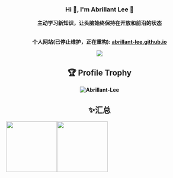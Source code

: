 <h3 align="center">Hi 👋, I'm Abrillant Lee 🚀</h3>

<div align="center">
<b>主动学习新知识，让头脑始终保持在开放和前沿的状态<br><br>

个人网站(已停止维护，正在重构): [abrillant-lee.github.io](https://abrillant-lee.github.io)<br>
</div>
<div align="center">
  <div>
    <a href="https://blog.sunguoqi.com/">
      <img src="https://readme-typing-svg.demolab.com?font=Fira+Code&pause=1000&width=435&lines=Shy&ensp;yet&ensp;fearless,&ensp;senior&ensp;yet&ensp;persisten"&center=true&size=27" />
    </a>
  </div>
</div>
<div align="center">

## 🏆 Profile Trophy

<p align="center">
    <img src="https://github-profile-trophy.vercel.app/?username=Abrillant-Lee&title=Stars,Followers,MultiLanguage,Commits,Issues&margin-w=15&margin-h=15" alt="Abrillant-Lee" />
</p>

## ✨汇总

</div>

 <img align="" height="137px" src="https://github-readme-stats.vercel.app/api?username=Abrillant-Lee&hide_title=true&hide_border=true&show_icons=true&include_all_commits=true&line_height=21&bg_color=0,EC6C6C,FFD479,FFFC79,73FA79&theme=graywhite&locale=cn" /><img align="" height="137px" src="https://github-readme-stats.vercel.app/api/top-langs/?username=Abrillant-Lee&hide_title=true&hide_border=true&layout=compact&bg_color=0,73FA79,73FDFF,D783FF&theme=graywhite&locale=cn" />
